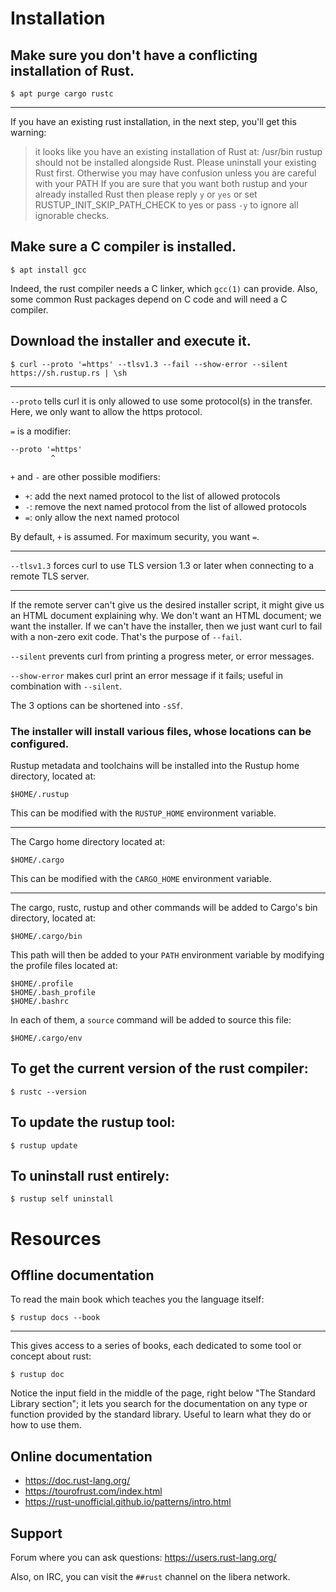 # Installation
## Make sure you don't have a conflicting installation of Rust.

    $ apt purge cargo rustc

---

If you have an existing rust installation, in the next step, you'll get this warning:

   > it looks like you have an existing installation of Rust at:
   > /usr/bin
   > rustup should not be installed alongside Rust. Please uninstall your existing Rust first.
   > Otherwise you may have confusion unless you are careful with your PATH
   > If you are sure that you want both rustup and your already installed Rust
   > then please reply `y` or `yes` or set RUSTUP_INIT_SKIP_PATH_CHECK to yes
   > or pass `-y` to ignore all ignorable checks.

## Make sure a C compiler is installed.

    $ apt install gcc

Indeed, the rust compiler needs a C linker, which `gcc(1)` can provide.
Also, some common Rust packages depend on C code and will need a C compiler.

##
## Download the installer and execute it.

    $ curl --proto '=https' --tlsv1.3 --fail --show-error --silent https://sh.rustup.rs | \sh

---

`--proto` tells curl it is only allowed to use some protocol(s) in the transfer.
Here, we only want to allow the https protocol.

`=` is a modifier:

    --proto '=https'
             ^

`+` and `-` are other possible modifiers:

   - `+`: add the next named protocol to the list of allowed protocols
   - `-`: remove the next named protocol from the list of allowed protocols
   - `=`: only allow the next named protocol

By default, `+` is assumed.
For maximum security, you want `=`.

---

`--tlsv1.3` forces  curl to use  TLS version 1.3 or  later when connecting  to a
remote TLS server.

---

If the remote server  can't give us the desired installer  script, it might give
us an HTML document explaining why.  We don't want an HTML document; we want the
installer.
If we can't have  the installer, then we just want curl to  fail with a non-zero
exit code.  That's the purpose of `--fail`.

`--silent` prevents curl from printing a progress meter, or error messages.

`--show-error`  makes  curl print  an  error  message  if  it fails;  useful  in
combination with `--silent`.

The 3 options can be shortened into `-sSf`.

### The installer will install various files, whose locations can be configured.

Rustup metadata and toolchains will be installed into the Rustup home directory, located at:

    $HOME/.rustup

This can be modified with the `RUSTUP_HOME` environment variable.

---

The Cargo home directory located at:

    $HOME/.cargo

This can be modified with the `CARGO_HOME` environment variable.

---

The  cargo, rustc,  rustup  and other  commands  will be  added  to Cargo's  bin
directory, located at:

    $HOME/.cargo/bin

This path  will then be added  to your `PATH` environment  variable by modifying
the profile files located at:

    $HOME/.profile
    $HOME/.bash_profile
    $HOME/.bashrc

In each of them, a `source` command will be added to source this file:

    $HOME/.cargo/env

##
## To get the current version of the rust compiler:

    $ rustc --version

## To update the rustup tool:

    $ rustup update

## To uninstall rust entirely:

    $ rustup self uninstall

##
# Resources
## Offline documentation

To read the main book which teaches you the language itself:

    $ rustup docs --book

---

This gives access to  a series of books, each dedicated to  some tool or concept
about rust:

    $ rustup doc

Notice the  input field  in the middle  of the page,  right below  "The Standard
Library  section"; it  lets you  search  for the  documentation on  any type  or
function provided by the standard library.  Useful  to learn what they do or how
to use them.

## Online documentation

- <https://doc.rust-lang.org/>
- <https://tourofrust.com/index.html>
- <https://rust-unofficial.github.io/patterns/intro.html>

## Support

Forum where you can ask questions: <https://users.rust-lang.org/>

Also, on IRC, you can visit the `##rust` channel on the libera network.
